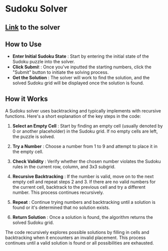 # Sudoku Solver

## [Link](https://avi4h.github.io/Sudoku-Solver/) to the solver

## How to Use
- **Enter Initial Sudoku State** : Start by entering the initial state of the Sudoku puzzle into the solver.
- **Click Submi**t : Once you've inputted the starting numbers, click the "Submit" button to initiate the solving process.
- **Get the Solution** : The solver will work to find the solution, and the solved Sudoku grid will be displayed once the solution is found.

## How it Works

A Sudoku solver uses backtracking and typically implements with recursive functions. Here's a short explanation of the key steps in the code:

1. **Select an Empty Cell** : Start by finding an empty cell (usually denoted by 0 or another placeholder) in the Sudoku grid. If no empty cells are left, the puzzle is solved.

2. **Try a Number** : Choose a number from 1 to 9 and attempt to place it in the empty cell.

3. **Check Validity** : Verify whether the chosen number violates the Sudoku rules in the current row, column, and 3x3 subgrid.

4. **Recursive Backtracking** : If the number is valid, move on to the next empty cell and repeat steps 2 and 3. If there are no valid numbers for the current cell, backtrack to the previous cell and try a different number. This process continues recursively.

5. **Repeat** : Continue trying numbers and backtracking until a solution is found or it's determined that no solution exists.

6. **Return Solution** : Once a solution is found, the algorithm returns the solved Sudoku grid.
   
The code recursively explores possible solutions by filling in cells and backtracking when it encounters an invalid placement. This process continues until a valid solution is found or all possibilities are exhausted.
